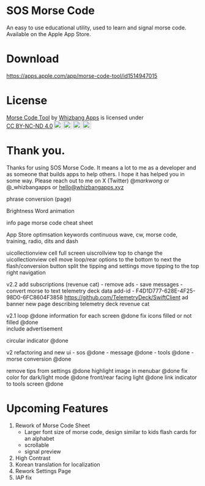 # SOS Morse Code

An easy to use educational utility, used to learn and signal morse code. Available on the Apple App Store.

# Download
https://apps.apple.com/app/morse-code-tool/id1514947015

# License
<p xmlns:cc="http://creativecommons.org/ns#" xmlns:dct="http://purl.org/dc/terms/"><a property="dct:title" rel="cc:attributionURL" href="https://github.com/markhmwong/SOS">Morse Code Tool</a> by <a rel="cc:attributionURL dct:creator" property="cc:attributionName" href="https://github.com/markhmwong">Whizbang Apps</a> is licensed under <a href="http://creativecommons.org/licenses/by-nc-nd/4.0/?ref=chooser-v1" target="_blank" rel="license noopener noreferrer" style="display:inline-block;">CC BY-NC-ND 4.0<img style="height:22px!important;margin-left:3px;vertical-align:text-bottom;" src="https://mirrors.creativecommons.org/presskit/icons/cc.svg?ref=chooser-v1"><img style="height:22px!important;margin-left:3px;vertical-align:text-bottom;" src="https://mirrors.creativecommons.org/presskit/icons/by.svg?ref=chooser-v1"><img style="height:22px!important;margin-left:3px;vertical-align:text-bottom;" src="https://mirrors.creativecommons.org/presskit/icons/nc.svg?ref=chooser-v1"><img style="height:22px!important;margin-left:3px;vertical-align:text-bottom;" src="https://mirrors.creativecommons.org/presskit/icons/nd.svg?ref=chooser-v1"></a></p>

# Thank you.
Thanks for using SOS Morse Code. It means a lot to me as a developer and as someone that builds apps to help others. I hope it has helped you in some way. Please reach out to me on X (Twitter) @_markwong_ or @_whizbangapps or hello@whizbangapps.xyz


phrase conversion (page)

Brightness
Word animation

info page
morse code cheat sheet


App Store optimsation keywords
continuous wave, cw, morse code, training, radio, dits and dash

uicollectionview
    cell full screen
uiscrollview top to change the uicollectionview cell
move loop/rear options to the bottom to next the flash/conversion button
split the tipping and settings
move tipping to the top right navigation


v2.2
add subscriptions  (revenue cat)
    - remove ads
    - save messages
    - convert morse to text
telemetry deck data
    add-id - F4D1D777-628E-4F25-98D0-6FC8604F3858
    https://github.com/TelemetryDeck/SwiftClient
ad banner
new page describing telemetry deck
revenue cat

v2.1
loop @done
information for each screen @done
fix icons filled or not filled @done  
include advertisement 
 
circular indicator @done

v2
refactoring and new ui
    - sos @done
    - message @done
    - tools @done
    - morse conversion @done

remove tips from settings @done
highlight image in menubar @done
fix color for dark/light mode @done
front/rear facing light @done
link indicator to tools screen @done

# Upcoming Features
1. Rework of Morse Code Sheet
    - Larger font size of morse code, design similar to kids flash cards for an alphabet
    - scrollable
    - signal preview
2. High Contrast
3. Korean translation for localization
4. Rework Settings Page
5. IAP fix
